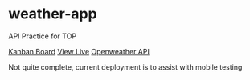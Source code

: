 # weather-app

API Practice for TOP

[Kanban Board](https://github.com/ChargrilledChook/weather-app/projects/1)
[View Live](https://chargrilledchook.github.io/weather-app/)
[Openweather API](https://openweathermap.org/)

Not quite complete, current deployment is to assist with mobile testing

